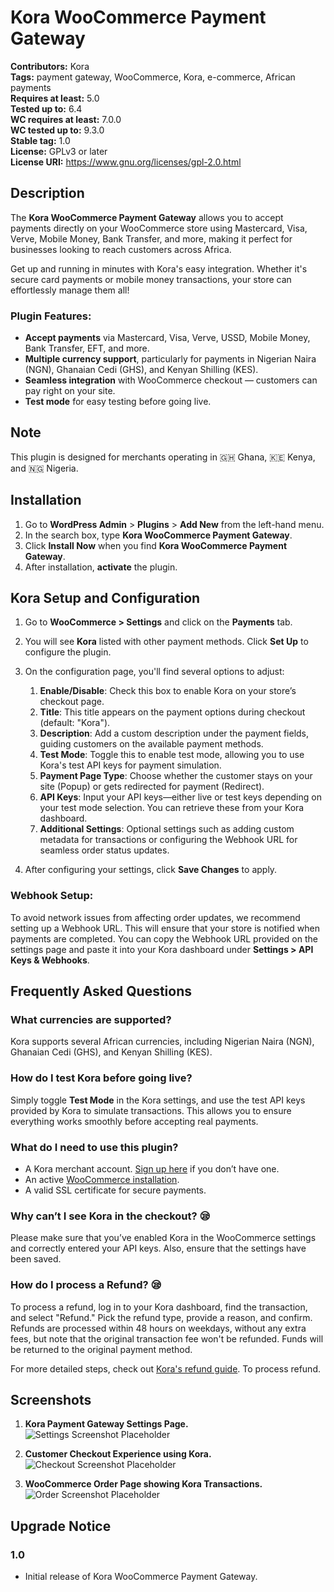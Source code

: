 # Kora WooCommerce Payment Gateway

**Contributors:** Kora  
**Tags:** payment gateway, WooCommerce, Kora, e-commerce, African payments  
**Requires at least:** 5.0  
**Tested up to:** 6.4  
**WC requires at least:** 7.0.0    
**WC tested up to:** 9.3.0   
**Stable tag:** 1.0  
**License:** GPLv3 or later  
**License URI:** https://www.gnu.org/licenses/gpl-2.0.html  

## Description

The **Kora WooCommerce Payment Gateway** allows you to accept payments directly on your WooCommerce store using Mastercard, Visa, Verve, Mobile Money, Bank Transfer, and more, making it perfect for businesses looking to reach customers across Africa. 

Get up and running in minutes with Kora's easy integration. Whether it's secure card payments or mobile money transactions, your store can effortlessly manage them all!

### Plugin Features:
* **Accept payments** via Mastercard, Visa, Verve, USSD, Mobile Money, Bank Transfer, EFT, and more.
* **Multiple currency support**, particularly for payments in Nigerian Naira (NGN), Ghanaian Cedi (GHS), and Kenyan Shilling (KES).
* **Seamless integration** with WooCommerce checkout — customers can pay right on your site.
* **Test mode** for easy testing before going live.

## Note  
This plugin is designed for merchants operating in 🇬🇭 Ghana, 🇰🇪 Kenya, and 🇳🇬 Nigeria. 

## Installation

1. Go to **WordPress Admin** > **Plugins** > **Add New** from the left-hand menu.
2. In the search box, type **Kora WooCommerce Payment Gateway**.
3. Click **Install Now** when you find **Kora WooCommerce Payment Gateway**.
4. After installation, **activate** the plugin.

## Kora Setup and Configuration

1. Go to **WooCommerce > Settings** and click on the **Payments** tab.
2. You will see **Kora** listed with other payment methods. Click **Set Up** to configure the plugin.
3. On the configuration page, you'll find several options to adjust:

    1. **Enable/Disable**: Check this box to enable Kora on your store’s checkout page.
    2. **Title**: This title appears on the payment options during checkout (default: "Kora").
    3. **Description**: Add a custom description under the payment fields, guiding customers on the available payment methods.
    4. **Test Mode**: Toggle this to enable test mode, allowing you to use Kora's test API keys for payment simulation.
    5. **Payment Page Type**: Choose whether the customer stays on your site (Popup) or gets redirected for payment (Redirect).
    6. **API Keys**: Input your API keys—either live or test keys depending on your test mode selection. You can retrieve these from your Kora dashboard.
    7. **Additional Settings**: Optional settings such as adding custom metadata for transactions or configuring the Webhook URL for seamless order status updates.

4. After configuring your settings, click **Save Changes** to apply.

### Webhook Setup:
To avoid network issues from affecting order updates, we recommend setting up a Webhook URL. This will ensure that your store is notified when payments are completed. You can copy the Webhook URL provided on the settings page and paste it into your Kora dashboard under **Settings > API Keys & Webhooks**.

## Frequently Asked Questions

### What currencies are supported?

Kora supports several African currencies, including Nigerian Naira (NGN), Ghanaian Cedi (GHS), and Kenyan Shilling (KES).

### How do I test Kora before going live?

Simply toggle **Test Mode** in the Kora settings, and use the test API keys provided by Kora to simulate transactions. This allows you to ensure everything works smoothly before accepting real payments.

### What do I need to use this plugin?

* A Kora merchant account. [Sign up here](https://merchant.korapay.com/auth/signup) if you don’t have one.
* An active [WooCommerce installation](https://woocommerce.com/).
* A valid SSL certificate for secure payments.

### Why can’t I see Kora in the checkout? 😪

Please make sure that you’ve enabled Kora in the WooCommerce settings and correctly entered your API keys. Also, ensure that the settings have been saved.

### How do I process a Refund? 😪

To process a refund, log in to your Kora dashboard, find the transaction, and select "Refund." Pick the refund type, provide a reason, and confirm. Refunds are processed within 48 hours on weekdays, without any extra fees, but note that the original transaction fee won't be refunded. Funds will be returned to the original payment method.

For more detailed steps, check out [Kora's refund guide](https://support.korapay.com/en/articles/6089921-refunds).
To process refund.

## Screenshots

1. **Kora Payment Gateway Settings Page.**  
   ![Settings Screenshot Placeholder](https://via.placeholder.com/800x400)

2. **Customer Checkout Experience using Kora.**  
   ![Checkout Screenshot Placeholder](https://via.placeholder.com/800x400)

3. **WooCommerce Order Page showing Kora Transactions.**  
   ![Order Screenshot Placeholder](https://via.placeholder.com/800x400)

## Upgrade Notice

### 1.0
* Initial release of Kora WooCommerce Payment Gateway.

<!-- Commenting out refund functionality for future use -->
<!-- ### Can I manage refunds via the WooCommerce dashboard?  
Yes! The Kora gateway allows you to process refunds directly from your WooCommerce orders page. Refunds are processed through the Kora API and updated in your store. -->
